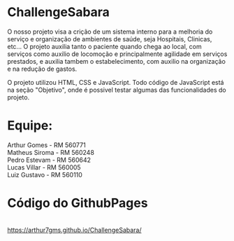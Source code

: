 # ChallengeSabara

O nosso projeto visa a crição de um sistema interno para a melhoria do serviço e organização de ambientes de saúde, seja Hospitais, Clinicas, etc...
O projeto auxilia tanto o paciente quando chega ao local, com serviços como auxilio de locomoção e principalmente agilidade em serviços prestados, e auxilia tambem o estabelecimento, com auxilio na organização e na redução de gastos.

O projeto utilizou HTML, CSS e JavaScript.
Todo código de JavaScript está na seção "Objetivo", onde é possivel testar algumas das funcionalidades do projeto.

# Equipe:
Arthur Gomes - RM 560771 <br>
Matheus Siroma - RM 560248 <br>
Pedro Estevam - RM 560642 <br>
Lucas Villar - RM 560005 <br>
Luiz Gustavo - RM 560110 <br>

# Código do GithubPages
<br> https://arthur7gms.github.io/ChallengeSabara/
